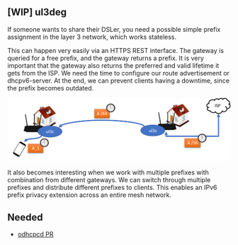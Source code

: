 ## [WIP] ul3deg

If someone wants to share their DSLer, you need a possible simple prefix assignment in the layer 3 network, which works stateless.

This can happen very easily via an HTTPS REST interface. The gateway is queried for a free prefix, and the gateway returns a prefix. It is very important that the gateway also returns the preferred and valid lifetime it gets from the ISP. We need the time to configure our route advertisement or dhcpv6-server. At the end, we can prevent clients having a downtime, since the prefix becomes outdated.

![](docs/ul3c.jpg)

It also becomes interesting when we work with multiple prefixes with combination from different gateways. We can switch through multiple prefixes and distribute different prefixes to clients. This enables an IPv6 prefix privacy extension across an entire mesh network.

## Needed
- [odhcpcd PR](https://patchwork.ozlabs.org/project/openwrt/patch/20210130163240.28887-1-vincent@systemli.org/)